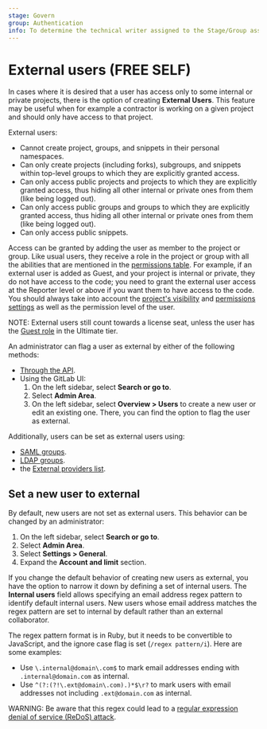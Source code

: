 ```yaml
---
stage: Govern
group: Authentication
info: To determine the technical writer assigned to the Stage/Group associated with this page, see https://about.gitlab.com/handbook/product/ux/technical-writing/#assignments
---
```


# External users **(FREE SELF)**

In cases where it is desired that a user has access only to some internal or
private projects, there is the option of creating **External Users**. This
feature may be useful when for example a contractor is working on a given
project and should only have access to that project.

External users:

- Cannot create project, groups, and snippets in their personal namespaces.
- Can only create projects (including forks), subgroups, and snippets within top-level groups to which they are explicitly granted access.
- Can only access public projects and projects to which they are explicitly granted access,
  thus hiding all other internal or private ones from them (like being
  logged out).
- Can only access public groups and groups to which they are explicitly granted access,
  thus hiding all other internal or private ones from them (like being
  logged out).
- Can only access public snippets.

Access can be granted by adding the user as member to the project or group.
Like usual users, they receive a role in the project or group with all
the abilities that are mentioned in the [permissions table](../user/permissions.md#project-members-permissions).
For example, if an external user is added as Guest, and your project is internal or
private, they do not have access to the code; you need to grant the external
user access at the Reporter level or above if you want them to have access to the code. You should
always take into account the
[project's visibility](../user/public_access.md#change-project-visibility) and [permissions settings](../user/project/settings/index.md#configure-project-features-and-permissions)
as well as the permission level of the user.

NOTE:
External users still count towards a license seat, unless the user has the [Guest role](../subscriptions/self_managed/index.md#free-guest-users) in the Ultimate tier.

An administrator can flag a user as external by either of the following methods:

- [Through the API](../api/users.md#user-modification).
- Using the GitLab UI:
  1. On the left sidebar, select **Search or go to**.
  1. Select **Admin Area**.
  1. On the left sidebar, select **Overview > Users** to create a new user or edit an existing one.
     There, you can find the option to flag the user as external.

Additionally, users can be set as external users using:

- [SAML groups](../integration/saml.md#external-groups).
- [LDAP groups](../administration/auth/ldap/ldap_synchronization.md#external-groups).
- the [External providers list](../integration/omniauth.md#create-an-external-providers-list).

## Set a new user to external

By default, new users are not set as external users. This behavior can be changed
by an administrator:

1. On the left sidebar, select **Search or go to**.
1. Select **Admin Area**.
1. Select **Settings > General**.
1. Expand the **Account and limit** section.

If you change the default behavior of creating new users as external, you
have the option to narrow it down by defining a set of internal users.
The **Internal users** field allows specifying an email address regex pattern to
identify default internal users. New users whose email address matches the regex
pattern are set to internal by default rather than an external collaborator.

The regex pattern format is in Ruby, but it needs to be convertible to JavaScript,
and the ignore case flag is set (`/regex pattern/i`). Here are some examples:

- Use `\.internal@domain\.com$` to mark email addresses ending with
  `.internal@domain.com` as internal.
- Use `^(?:(?!\.ext@domain\.com).)*$\r?` to mark users with email addresses
  not including `.ext@domain.com` as internal.

WARNING:
Be aware that this regex could lead to a
[regular expression denial of service (ReDoS) attack](https://en.wikipedia.org/wiki/ReDoS).
